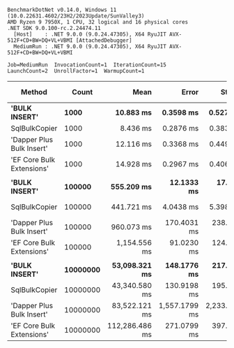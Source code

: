 ```

BenchmarkDotNet v0.14.0, Windows 11 (10.0.22631.4602/23H2/2023Update/SunValley3)
AMD Ryzen 9 7950X, 1 CPU, 32 logical and 16 physical cores
.NET SDK 9.0.100-rc.2.24474.11
  [Host]    : .NET 9.0.0 (9.0.24.47305), X64 RyuJIT AVX-512F+CD+BW+DQ+VL+VBMI [AttachedDebugger]
  MediumRun : .NET 9.0.0 (9.0.24.47305), X64 RyuJIT AVX-512F+CD+BW+DQ+VL+VBMI

Job=MediumRun  InvocationCount=1  IterationCount=15  
LaunchCount=2  UnrollFactor=1  WarmupCount=1  

```
| Method                    | Count    | Mean           | Error         | StdDev        | Ratio | RatioSD | Gen0         | Gen1         | Gen2      | Allocated      | Alloc Ratio |
|-------------------------- |--------- |---------------:|--------------:|--------------:|------:|--------:|-------------:|-------------:|----------:|---------------:|------------:|
| **&#39;BULK INSERT&#39;**             | **1000**     |      **10.883 ms** |     **0.3598 ms** |     **0.5273 ms** |  **1.29** |    **0.08** |            **-** |            **-** |         **-** |        **7.09 KB** |       **0.006** |
| SqlBulkCopier             | 1000     |       8.436 ms |     0.2876 ms |     0.3839 ms |  1.00 |    0.06 |            - |            - |         - |      1175.2 KB |       1.000 |
| &#39;Dapper Plus Bulk Insert&#39; | 1000     |      12.116 ms |     0.3368 ms |     0.4497 ms |  1.44 |    0.08 |            - |            - |         - |     2760.73 KB |       2.349 |
| &#39;EF Core Bulk Extensions&#39; | 1000     |      14.928 ms |     0.2967 ms |     0.4061 ms |  1.77 |    0.09 |            - |            - |         - |     3626.13 KB |       3.086 |
|                           |          |                |               |               |       |         |              |              |           |                |             |
| **&#39;BULK INSERT&#39;**             | **100000**   |     **555.209 ms** |    **12.1333 ms** |    **17.4012 ms** |  **1.26** |    **0.04** |            **-** |            **-** |         **-** |        **7.11 KB** |       **0.000** |
| SqlBulkCopier             | 100000   |     441.721 ms |     4.0438 ms |     5.3983 ms |  1.00 |    0.02 |    6000.0000 |            - |         - |   104364.32 KB |       1.000 |
| &#39;Dapper Plus Bulk Insert&#39; | 100000   |     960.073 ms |   170.4031 ms |   238.8813 ms |  2.17 |    0.53 |   17000.0000 |   12000.0000 | 2000.0000 |   249328.83 KB |       2.389 |
| &#39;EF Core Bulk Extensions&#39; | 100000   |   1,154.556 ms |    91.0230 ms |   124.5934 ms |  2.61 |    0.28 |   19000.0000 |   15000.0000 | 2000.0000 |   329759.08 KB |       3.160 |
|                           |          |                |               |               |       |         |              |              |           |                |             |
| **&#39;BULK INSERT&#39;**             | **10000000** |  **53,098.321 ms** |   **148.1776 ms** |   **217.1969 ms** |  **1.23** |    **0.01** |            **-** |            **-** |         **-** |       **13.83 KB** |       **0.000** |
| SqlBulkCopier             | 10000000 |  43,340.580 ms |   130.9198 ms |   195.9546 ms |  1.00 |    0.01 |  642000.0000 |    3000.0000 |         - | 10500820.12 KB |       1.000 |
| &#39;Dapper Plus Bulk Insert&#39; | 10000000 |  83,522.121 ms | 1,557.1799 ms | 2,233.2611 ms |  1.93 |    0.05 | 1508000.0000 |  968000.0000 | 4000.0000 | 25096525.22 KB |       2.390 |
| &#39;EF Core Bulk Extensions&#39; | 10000000 | 112,286.486 ms |   271.0799 ms |   397.3454 ms |  2.59 |    0.01 | 1727000.0000 | 1074000.0000 | 2000.0000 | 34482131.09 KB |       3.284 |
